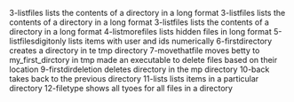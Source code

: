 3-listfiles lists the contents of a directory in a long format
3-listfiles lists the contents of a directory in a long format
3-listfiles lists the contents of a directory in a long format
4-listmorefiles lists hidden files in long format
5-listfilesdigitonly lists items with user and ids numerically
6-firstdirectory creates a directory in te tmp directory
7-movethatfile moves betty to my_first_dirctory in tmp
made an executable to delete files based on their location
9-firstdirdeletion deletes directory in the mp directory
10-back takes back to the previous directory
11-lists lists items in a particular directory
12-filetype shows all tyoes for all files in a directory
